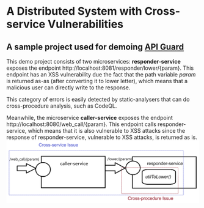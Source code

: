 # A Distributed System with Cross-service Vulnerabilities
## A sample project used for demoing [API Guard](https://github.com/ahmedyarub/api_guard_demo)

This demo project consists of two microservices:
**responder-service** exposes the endpoint http://localhost:8081/responder/lower/{param}. This endpoint has an XSS vulnerability due the fact that the path variable _param_ is returned as-as (after converting it to lower letter), which means that a malicious user can directly write to the response.

This category of errors is easily detected by static-analysers that can do cross-procedure analysis, such as CodeQL.

Meanwhile, the microservice **caller-service** exposes the endpoint http://localhost:8080/web_call/{param}. This endpoint calls responder-service, which means that it is also vulnerable to XSS attacks since the response of responder-service, vulnerable to XSS attacks, is returned as is.
![issue.png](images/issue.png)